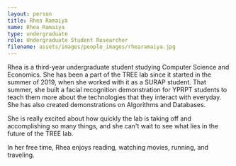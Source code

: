 ```yaml
---
layout: person
title: Rhea Ramaiya
name: Rhea Ramaiya
type: undergraduate
role: Undergraduate Student Researcher
filename: assets/images/people_images/rhearamaiya.jpg
---
```

Rhea is a third-year undergraduate student studying Computer Science and Economics. She has been a part of the TREE lab since it started in the summer of 2019, when she worked with it as a SURAP student. That summer, she built a facial recognition demonstration for YPRPT students to teach them more about the technologies that they interact with everyday. She has also created demonstrations on Algorithms and Databases.

She is really excited about how quickly the lab is taking off and accomplishing so many things, and she can't wait to see what lies in the future of the TREE lab.

In her free time, Rhea enjoys reading, watching movies, running, and traveling.
